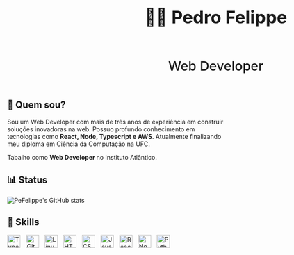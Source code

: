 <div style="
  width: 100vw;
  display: flex;
  flex-direction: column;
  justify-content: center;
  align-items: center;
">

<p style="
  font-size: 40px;
  font-weight: bold
">🧙‍♂‍ Pedro Felippe</p>
<p style="
  font-size: 30px;
  font-weight: 500">Web Developer</p>

</div>

## 🤔 Quem sou?

<p>
  Sou um Web Developer com mais de três anos de experiência em construir soluções inovadoras na web. Possuo profundo conhecimento em tecnologias como <b>React, Node, Typescript e AWS</b>. Atualmente finalizando meu diploma em Ciência da Computação na UFC.
  
  Tabalho como <b>Web Developer </b>no Instituto Atlântico.
</p>

## 📊 Status

![PeFelippe's GitHub stats](https://github-readme-stats.vercel.app/api?username=pefelippe&show_icons=true&theme=gruvbox)

## 🧰 Skills

<img align="left" alt="TypeScript" width="30px" style="padding-right:10px;" src="https://cdn.jsdelivr.net/gh/devicons/devicon/icons/typescript/typescript-plain.svg" />

<img align="left" alt="Git" width="30px" style="padding-right:10px;" src="https://cdn.jsdelivr.net/gh/devicons/devicon/icons/git/git-original.svg" />

<img align="left" alt="Linux" width="30px" style="padding-right:10px;" src="https://cdn.jsdelivr.net/gh/devicons/devicon/icons/linux/linux-original.svg" />

<img align="left" alt="HTML" width="30px" style="padding-right:10px;" src="https://cdn.jsdelivr.net/gh/devicons/devicon/icons/html5/html5-plain.svg" />

<img align="left" alt="CSS" width="30px" style="padding-right:10px;" src="https://cdn.jsdelivr.net/gh/devicons/devicon/icons/css3/css3-plain.svg" />

<img align="left" alt="JavaScript" width="30px" style="padding-right:10px;" src="https://cdn.jsdelivr.net/gh/devicons/devicon/icons/javascript/javascript-plain.svg" />

<img align="left" alt="React" width="30px" style="padding-right:10px;" src="https://cdn.jsdelivr.net/gh/devicons/devicon/icons/react/react-original.svg" />

<img align="left" alt="NodeJS" width="30px" style="padding-right:10px;" src="https://cdn.jsdelivr.net/gh/devicons/devicon/icons/nodejs/nodejs-original.svg" />

<img align="left" alt="Python" width="30px" style="padding-right:10px;" src="https://cdn.jsdelivr.net/gh/devicons/devicon/icons/python/python-plain.svg" />
